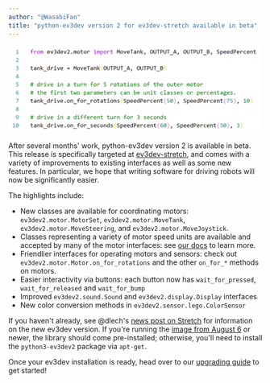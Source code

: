 ```yaml
---
author: "@WasabiFan"
title: "python-ev3dev version 2 for ev3dev-stretch available in beta"
---
```


<img src="/images/news/python-sample.png" alt="Python driving sample" style="width: 500px; max-width: 100%;" class="image-responsive pull-right" />

After several months' work, python-ev3dev version 2 is available in beta. This
release is specifically targeted at [ev3dev-stretch](https://www.ev3dev.org/news/2018/06/14/ev3dev-stretch/),
and comes with a variety of improvements to existing interfaces as well as some
new features. In particular, we hope that writing software for driving robots
will now be significantly easier.

<!--more-->

The highlights include:

- New classes are available for coordinating motors: `ev3dev2.motor.MotorSet`, `ev3dev2.motor.MoveTank`, `ev3dev2.motor.MoveSteering`, and `ev3dev2.motor.MoveJoystick`.
- Classes representing a variety of motor speed units are available and accepted by many of the motor interfaces: see [our docs](https://python-ev3dev.readthedocs.io/en/ev3dev-stretch/motors.html#units) to learn more.
- Friendlier interfaces for operating motors and sensors: check out `ev3dev2.motor.Motor.on_for_rotations` and the other `on_for_*` methods on motors.
- Easier interactivity via buttons: each button now has `wait_for_pressed`, `wait_for_released` and `wait_for_bump`
- Improved `ev3dev2.sound.Sound` and `ev3dev2.display.Display` interfaces
- New color conversion methods in `ev3dev2.sensor.lego.ColorSensor`

If you haven't already, see @dlech's [news post on Stretch](https://www.ev3dev.org/news/2018/06/14/ev3dev-stretch/)
for information on the new ev3dev version. If you're running the [image from August 6](https://oss.jfrog.org/list/oss-snapshot-local/org/ev3dev/brickstrap/2018-08-06/)
or newer, the library should come pre-installed; otherwise, you'll need
to install the `python3-ev3dev2` package via `apt-get`.

Once your ev3dev installation is ready, head over to our [upgrading guide](https://python-ev3dev.readthedocs.io/en/ev3dev-stretch/upgrading-to-stretch.html)
to get started!